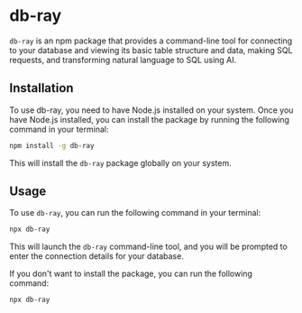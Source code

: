 # db-ray

`db-ray` is an npm package that provides a command-line tool for connecting to your database and viewing its basic table structure and data, making SQL requests, and transforming natural language to SQL using AI.

## Installation

To use db-ray, you need to have Node.js installed on your system. Once you have Node.js installed, you can install the package by running the following command in your terminal:

```bash
npm install -g db-ray
```

This will install the `db-ray` package globally on your system.

## Usage

To use `db-ray`, you can run the following command in your terminal:

```bash
npx db-ray
```

This will launch the `db-ray` command-line tool, and you will be prompted to enter the connection details for your database.

If you don't want to install the package, you can run the following command:

```bash
npx db-ray
```
